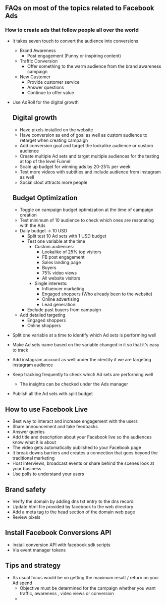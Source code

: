 ## FAQs  on most of the topics related to Facebook Ads 
###  How to create ads that follow people all over the world
- It takes seven touch to convert the audience into conversions
  - Brand Awareness
    - Post engagement (Funny or inspiring content)
  - Traffic Conversion
    - Offer something to the warm audience from the brand awareness campaign
  - New Customer 
    - Provide customer service 
    - Answer questions 
    - Continue to offer value
- Use AdRoll for the digital growth
  
  ## Digital growth 
  - Have pixels installed on the website 
  - Have conversion as end of goal as well as custom audience to retarget when creating campaign
  - Add conversion goal and target the lookalike audience or custom audience
  - Create multiple Ad sets and target multiple audiences for the testing at top of the level Funnel
  - Scale up budget for winning ads by 20-25% per week
  - Test more videos with subtitles and include audience from instagram as well 
  - Social clout attracts more people

  ## Budget Optimization
  - Toggle on campaign budget optimization at the time of campaign creation
  - Test minimum of 10 audience to check which ones are resonating with the Ads 
  - Daily budget -> 10 USD 
    - Split test 10 Ad sets with 1 USD budget 
    - Test one variable at the time 
      - Custom audiences:
        - Lookalike of 25% top visitors
        - FB post engagement
        - Sales landing page
        - Buyers
        - 75% video views
        - All website visitors
      - Single interests:
        - Influencer marketing 
        - Engaged shoppers (Who already been to the website)
        - Online advertising
        - Lead generation
    - Exclude past buyers from campaign
  - Add detailed targeting 
    - Engaged shoppers 
    - Online shoppers
- Split one variable at a time to identify which Ad sets is performing well 
- Make Ad sets name based on the variable changed in it so that it's easy to track
- Add instagram account as well under the identity if we are targeting instagram audience
- Keep tracking frequently to check which Ad sets are performing well 
  - The insights can be checked under the Ads manager
- Publish all the Ad sets with split budget 
  
## How to use Facebook Live 
- Best way to interact and increase engagement with the users
- Share announcement and take feedbacks
- Answer queries 
- Add title and description about your Facebook live so the audiences know what it is about 
- The video gets automatically published to your Facebook page 
- It break downs barriers and creates a connection that goes beyond the traditional marketing 
- Host interviews, broadcast events or share behind the scenes look at your business 
- Use polls to understand your users 
  
## Brand safety
- Verify the domain by adding dns txt entry to the dns record
- Update html file provided by facebook to the web directory 
- Add a meta tag to the head section of the domain web page
- Review pixels

## Install Facebook Conversions API
- Install conversion API with facebook sdk scripts
- Via event manager tokens

## Tips and strategy
- As usual focus would be on getting the maximum result / return on your Ad spend 
  - Objective must be determined for the campaign whether you want traffic, awareness , video views or conversion
  - 